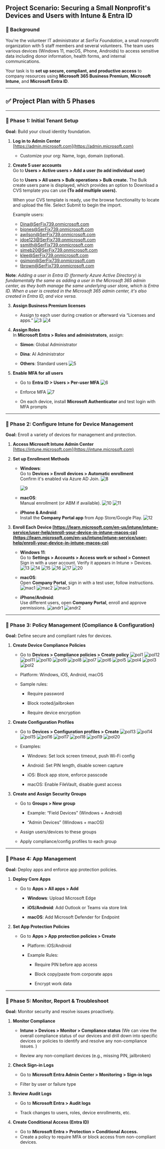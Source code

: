 ## **Project Scenario: Securing a Small Nonprofit's Devices and Users with Intune & Entra ID**

### **🏢 Background**

You're the volunteer IT administrator at *SerFix Foundation*, a small nonprofit organization with 5 staff members and several volunteers. The team uses various devices (Windows 11, macOS, iPhone, Androids) to access sensitive data including donor information, health forms, and internal communications.

Your task is to **set up secure, compliant, and productive access** to company resources using **Microsoft 365 Business Premium**, **Microsoft Intune**, and **Microsoft Entra ID**.

---

## **✅ Project Plan with 5 Phases**

---

### **🔹 Phase 1: Initial Tenant Setup**

**Goal:** Build your cloud identity foundation.

1. **Log in to Admin Center**  
    [https://admin.microsoft.com](https://admin.microsoft.com)

   * Customize your org: Name, logo, domain (optional).

2. **Create 5 user accounts**  
    Go to **Users \> Active users \> Add a user (to add individual user)**

   Go to **Users \> All users \> Bulk operations \> Bulk create.** The Bulk create users pane is displayed, which provides an option to Download a CVS template you can use **(To add multiple users).** 

   When your CVS template is ready, use the browse functionality to locate and upload the file. Select Submit to begin the import.

     
    Example users:

   * Dina@SerFix739.onmicrosoft.com  
   * bjones@SerFix739.onmicrosoft.com  
   * awilson@SerFix739.onmicrosoft.com  
   * jdoe123@SerFix739.onmicrosoft.com  
   * ssmith@SerFix739.onmicrosoft.com  
   * simeb20@SerFix739.onmicrosoft.com  
   * klee@SerFix739.onmicrosoft.com  
   * gsimon@SerFix739.onmicrosoft.com  
   * [tbrown@SerFix739.onmicrosoft.com](mailto:tbrown@SerFix739.onmicrosoft.com)  

**Note**: *Adding a user in Entra ID (formerly Azure Active Directory) is fundamentally the same as adding a user in the Microsoft 365 admin center, as they both manage the same underlying user store, which is Entra ID. When a user is created in the Microsoft 365 admin center, it's also created in Entra ID, and vice versa.* 

3. **Assign Business Premium licenses**

   * Assign to each user during creation or afterward via “Licenses and apps.”
  ![3](https://github.com/user-attachments/assets/fc182e6a-eeaa-4548-b90c-0f91d0ec8410)
  ![4](https://github.com/user-attachments/assets/f2b6e074-8cbb-45df-9f0d-d8984154d265)

  
4. **Assign Roles**  
    In **Microsoft Entra \> Roles and administrators**, assign:

   * **Simon**: Global Administrator

   * **Dina**: AI Administrator

   * **Others**: Standard users
     ![5](https://github.com/user-attachments/assets/71841756-5774-45ac-ab8e-143fd882d972)


5. **Enable MFA for all users**

   * Go to **Entra ID \> Users \> Per-user MFA**
     ![6](https://github.com/user-attachments/assets/6f6d83ec-71f3-4d91-89e0-59d00ce64f71)

   * Enforce MFA
     ![7](https://github.com/user-attachments/assets/7c21dedb-0caa-4f21-a912-962357b8dd1d)

   * On each device, install **Microsoft Authenticator** and test login with MFA prompts

---

### **🔹 Phase 2: Configure Intune for Device Management**

**Goal:** Enroll a variety of devices for management and protection.

1. **Access Microsoft Intune Admin Center**  
    [https://intune.microsoft.com](https://intune.microsoft.com)

2. **Set up Enrollment Methods**

   * **Windows**:  
      Go to **Devices \> Enroll devices \> Automatic enrollment**  
      Confirm it's enabled via Azure AD Join.
     ![8](https://github.com/user-attachments/assets/b8d62395-9a45-4cf7-a079-9c71ba712fe2)
     
     ![9](https://github.com/user-attachments/assets/e46407f0-a76a-4718-84e2-1656f9e7162b)



   * **macOS**:  
      Manual enrollment (or ABM if available).
     ![10](https://github.com/user-attachments/assets/589e1808-3943-409a-8118-718cafa45c11)
     ![11](https://github.com/user-attachments/assets/4acb3b1f-1014-4972-a74d-f0bc46db9af9)


   * **iPhone & Android**:  
      Install the **Company Portal app** from App Store/Google Play.
     ![12](https://github.com/user-attachments/assets/982b7450-8046-4339-8974-825b823d2c7f)


3. **Enroll Each Device [https://learn.microsoft.com/en-us/intune/intune-service/user-help/enroll-your-device-in-intune-macos-cp](https://learn.microsoft.com/en-us/intune/intune-service/user-help/enroll-your-device-in-intune-macos-cp)** 

   * **Windows 11**:  
      Go to **Settings \> Accounts \> Access work or school \> Connect**  
      Sign in with a user account. Verify it appears in Intune \> Devices.
     ![13](https://github.com/user-attachments/assets/0c76b04e-e4bd-45bb-b2fc-6c917d85bb5e)
     ![14](https://github.com/user-attachments/assets/813949bf-1d24-4df0-85ba-e9e4f59b4c4c)
     ![15](https://github.com/user-attachments/assets/d5fee9f5-a6fe-4464-bda1-d5c7d4837686)
     ![16](https://github.com/user-attachments/assets/5b5355f3-8cd9-4e06-b3c5-e840691b85da)
     ![17](https://github.com/user-attachments/assets/3dbbf516-152e-4126-b9ad-708e45e5ed1e)
     ![20](https://github.com/user-attachments/assets/09cba409-bf3a-430e-9335-a5684cd81a87)

   * **macOS**:  
      Open **Company Portal**, sign in with a test user, follow instructions.
     ![mac1](https://github.com/user-attachments/assets/8a3cff14-6434-4b1b-84a4-dd610c9528e3)
     ![mac2](https://github.com/user-attachments/assets/8778dc76-5f81-4f67-b7d0-6393ee070e09)
     ![mac3](https://github.com/user-attachments/assets/ac850ca7-94e8-490a-b4ef-0863de84dad9)

   * **iPhone/Android**:  
      Use different users, open **Company Portal**, enroll and approve permissions.
     ![andr1](https://github.com/user-attachments/assets/1c68c126-e42b-4a1c-b21d-306ed5133c82)
     ![andr2](https://github.com/user-attachments/assets/f5910faf-09bc-4dd2-9345-628a129fab4d)
     
---

### **🔹 Phase 3: Policy Management (Compliance & Configuration)**

**Goal:** Define secure and compliant rules for devices.

1. **Create Device Compliance Policies**

   * Go to **Devices \> Compliance policies \> Create policy**
   ![pol1](https://github.com/user-attachments/assets/39ced923-3dd4-4abb-9c71-10d2427f2563)
   ![pol12](https://github.com/user-attachments/assets/ffc97054-8b63-4c43-b629-fe1038ed48a6)
![pol11](https://github.com/user-attachments/assets/6f486895-af94-47f5-9f2b-f8381ca34ef2)
![pol10](https://github.com/user-attachments/assets/5877a991-6a29-4b01-bc8f-700e291b1e0f)
![pol9](https://github.com/user-attachments/assets/947d705a-41dc-428b-b32b-00f98336dc9e)
![pol8](https://github.com/user-attachments/assets/fd0d2c61-acb2-4f70-8e9e-e7805a0c208e)
![pol7](https://github.com/user-attachments/assets/95494234-bd8f-4e9c-9c4e-de6775174734)
![pol6](https://github.com/user-attachments/assets/4ac22182-cef2-44c4-81ab-448c2d43b00e)
![pol5](https://github.com/user-attachments/assets/4ec2d7d8-bc48-43de-834d-976722b1a35d)
![pol4](https://github.com/user-attachments/assets/f3e4f0a8-61e2-4613-b512-c17adcbe1220)
![pol3](https://github.com/user-attachments/assets/386e3115-659e-42d4-87c2-c6124874b933)
![pol2](https://github.com/user-attachments/assets/d31be313-3917-40e6-865f-d44f02779dee)

   * Platform: Windows, iOS, Android, macOS

   * Sample rules:

     * Require password

     * Block rooted/jailbroken

     * Require device encryption

2. **Create Configuration Profiles**

   * Go to **Devices \> Configuration profiles \> Create**
  ![pol13](https://github.com/user-attachments/assets/725a5138-3573-4db3-b499-96ef46eca400)
![pol14](https://github.com/user-attachments/assets/6b5358af-1ef5-4439-8ebc-d22757117296)
![pol15](https://github.com/user-attachments/assets/3ee1635a-2893-4ef1-a486-d9684925dac9)
![pol16](https://github.com/user-attachments/assets/1b581756-798a-4246-8ae4-acd18bce9a4c)
![pol17](https://github.com/user-attachments/assets/907c95ba-def1-4b3f-9791-f29bf34ab113)
![pol18](https://github.com/user-attachments/assets/b3c8822d-69bb-492b-b173-cb951abdecb0)
![pol19](https://github.com/user-attachments/assets/9e24895d-aede-4a12-ad9b-14bf970f832a)
![pol20](https://github.com/user-attachments/assets/99051e2a-cb98-4a5b-a63d-0f9e2fbade28)


   * Examples:

     * Windows: Set lock screen timeout, push Wi-Fi config

     * Android: Set PIN length, disable screen capture

     * iOS: Block app store, enforce passcode

     * macOS: Enable FileVault, disable guest access

3. **Create and Assign Security Groups**

   * Go to **Groups \> New group**

     * Example: “Field Devices” (Windows \+ Android)

     * “Admin Devices” (Windows \+ macOS)

   * Assign users/devices to these groups

   * Apply compliance/config profiles to each group
  


---

### **🔹 Phase 4: App Management**

**Goal:** Deploy apps and enforce app protection policies.

1. **Deploy Core Apps**

   * Go to **Apps \> All apps \> Add**

     * **Windows**: Upload Microsoft Edge
     
     * **iOS/Android**: Add Outlook or Teams via store link

     * **macOS**: Add Microsoft Defender for Endpoint

2. **Set App Protection Policies**

   * Go to **Apps \> App protection policies \> Create**

     * Platform: iOS/Android

     * Example Rules:

       * Require PIN before app access

       * Block copy/paste from corporate apps

       * Encrypt work data

---

### **🔹 Phase 5: Monitor, Report & Troubleshoot**

**Goal:** Monitor security and resolve issues proactively.

1. **Monitor Compliance**

   * **Intune \> Devices \> Monitor \> Compliance status** (We can view the overall compliance status of our devices and drill down into specific devices or policies to identify and resolve any non-compliance issues. )

   * Review any non-compliant devices (e.g., missing PIN, jailbroken)

2. **Check Sign-in Logs**

   * Go to **Microsoft Entra Admin Center \> Monitoring \> Sign-in logs**

   * Filter by user or failure type

3. **Review Audit Logs**

   * Go to **Microsoft Entra \> Audit logs**

   * Track changes to users, roles, device enrollments, etc.

     

4. **Create Conditional Access (Entra ID)**  
   * Go to **Microsoft Entra \> Protection \> Conditional Access.**  
   * Create a policy to require MFA or block access from non-compliant devices.

